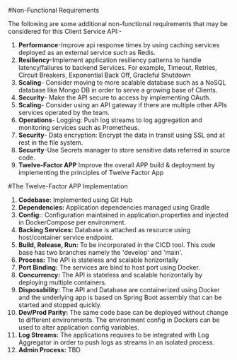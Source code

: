 #Non-Functional Requirements

The following are some additional non-functional requirements that may be considered for this Client Service API:-

1) **Performance**-Improve api response times by using caching services deployed as an external service such as Redis.
2) **Resiliency**-Implement application resiliency patterns to handle latency/failures to backend Services. For example, Timeout, Retries, Circuit Breakers, Exponential Back Off, Gracleful Shutdown
3) **Scaling**- Consider moving to more scalable database such as a NoSQL database like Mongo DB in order to serve a growing base of Clients.
4) **Security**- Make the API secure to access by implementing OAuth.
5) **Scaling**- Consider using an API gateway if there are multiple other APIs services operated by the team.
6) **Operations**- Logging: Push log streams to log aggregation and monitoring services such as Prometheus.
7) **Security**- Data encryption: Encrypt the data in transit using SSL and at rest in the file system.
8) **Security**-Use Secrets manager to store sensitive data referred in source code.
9) **Twelve-Factor APP** Improve the overall APP build & deployment by implementing the principles of Twelve Factor App




#The Twelve-Factor APP Implementation
1) **Codebase:** Implemented using Git Hub 
2) **Dependencies:** Application dependencies managed using Gradle
3) **Config:**: Configuration maintained in application.properties and injected in DockerCompose per environment.
4) **Backing Services:** Database is attached as resource using host/container service endpoint.
5) **Build, Release, Run:** To be incorporated in the CICD tool. This code base has two branches namely the 'develop' and 'main'.
6) **Process:** The API is stateless and scalable horizontally 
7) **Port Binding:** The services are bind to host port using Docker.
8) **Concurrency:** The API is stateless and scalable horizontally by deploying multiple containers.
9) **Disposability:** The API and Database are containerized using Docker and the underlying app is based on Spring Boot assembly that can be started and stopped quickly.
10) **Dev/Prod Parity:** The same code base can be deployed without change to different environments. The environment config in Dockers can be used to alter application config variables.
11) **Log Streams:** The applications requires to be integrated with Log Aggregator in order to push logs as streams in an isolated process.
12) **Admin Process:** TBD